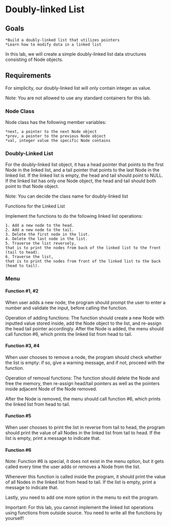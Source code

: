 # Doubly-linked List

## Goals

	*Build a doubly-linked list that utilizes pointers
	*Learn how to modify data in a linked list
In this lab, we will create a simple doubly-linked list data structures consisting of Node objects.

 

## Requirements

For simplicity, our doubly-linked list will only contain integer as value.

Note: You are not allowed to use any standard containers for this lab.

 

### Node Class

Node class has the following member variables:

	*next, a pointer to the next Node object
	*prev, a pointer to the previous Node object
	*val, integer value the specific Node contains
 

### Doubly-Linked List

For the doubly-linked list object, it has a head pointer that points to the first Node in the linked list, and a tail pointer that points to the last Node in the linked list. If the linked list is empty, the head and tail should point to NULL. If the linked list has only one Node object, the head and tail should both point to that Node object.

Note: You can decide the class name for doubly-linked list

 

Functions for the Linked List

Implement the functions to do the following linked list operations:

	1. Add a new node to the head.
	2. Add a new node to the tail.
	3. Delete the first node in the list.
	4. Delete the last node in the list.
	5. Traverse the list reversely,
	that is to print the nodes from back of the linked list to the front (tail to head).
	6. Traverse the list,
	that is to print the nodes from front of the linked list to the back (head to tail).

 

### Menu


#### Function #1, #2

When user adds a new node, the program should prompt the user to enter a number and validate the input, before calling the function.

Operation of adding functions: The function should create a new Node with inputted value stored inside, add the Node object to the list, and re-assign the head tail pointer accordingly. After the Node is added, the menu should call function #6, which prints the linked list from head to tail.

 

#### Function #3, #4

When user chooses to remove a node, the program should check whether the list is empty: if so, give a warning message, and if not, proceed with the function.

Operation of removal functions: The function should delete the Node and free the memory, then re-assign head/tail pointers as well as the pointers inside adjacent Node of the Node removed.

After the Node is removed, the menu should call function #6, which prints the linked list from head to tail.

 

#### Function #5

When user chooses to print the list in reverse from tail to head, the program should print the value of all Nodes in the linked list from tail to head. If the list is empty, print a message to indicate that.

 

#### Function #6

Note: Function #6 is special, it does not exist in the menu option, but it gets called every time the user adds or removes a Node from the list.

Whenever this function is called inside the program, it should print the value of all Nodes in the linked list from head to tail. If the list is empty, print a message to indicate that.

 

Lastly, you need to add one more option in the menu to exit the program.

 

Important: For this lab, you cannot implement the linked list operations using functions from outside source. You need to write all the functions by yourself!